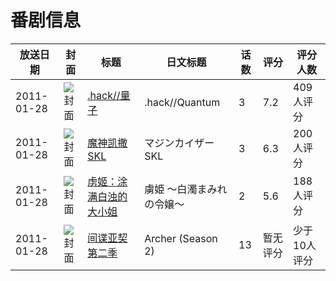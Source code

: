 # 番剧信息

|放送日期|封面|标题|日文标题|话数|评分|评分人数|
|---|---|---|---|---|---|---|
|2011-01-28|![封面](https://lain.bgm.tv/pic/cover/c/fb/f6/11715_alE9w.jpg)|[.hack//量子](https://bangumi.tv/subject/11715)|.hack//Quantum|3|7.2|409人评分|
|2011-01-28|![封面](https://lain.bgm.tv/pic/cover/c/1c/15/15885_Jzs97.jpg)|[魔神凯撒SKL](https://bangumi.tv/subject/15885)|マジンカイザーSKL|3|6.3|200人评分|
|2011-01-28|![封面](https://bangumi.tv/img/no_icon_subject.png)|[虏姬：涂满白浊的大小姐](https://bangumi.tv/subject/62279)|虜姫 〜白濁まみれの令嬢〜|2|5.6|188人评分|
|2011-01-28|![封面](https://lain.bgm.tv/pic/cover/c/10/aa/126624_YWCpw.jpg)|[间谍亚契 第二季](https://bangumi.tv/subject/126624)|Archer (Season 2)|13|暂无评分|少于10人评分|
